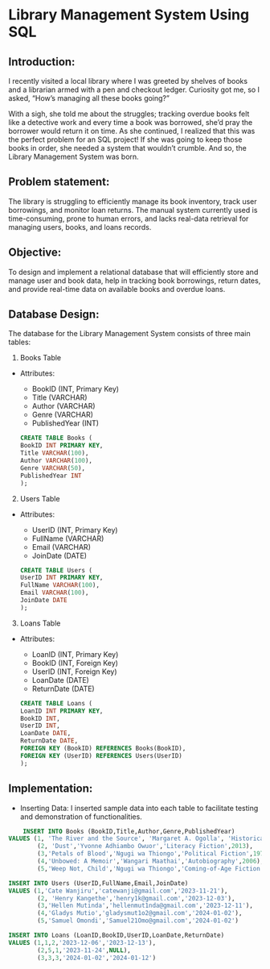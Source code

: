 # Library Management System Using SQL 

## Introduction:
I recently visited a local library where I was greeted by shelves of books and a librarian armed with a pen and checkout ledger. Curiosity got me, so I asked, “How’s managing all these books going?”

With a sigh, she told me about the struggles; tracking overdue books felt like a detective work and every time a book was borrowed, she’d pray the borrower would return it on time. As she continued, I realized that this was the perfect problem for an SQL project! If she was going to keep those books in order, she needed a system that wouldn’t crumble. And so, the Library Management System was born.

## Problem statement:
The library is struggling to efficiently manage its book inventory, track user borrowings, and monitor loan returns. The manual system currently used is time-consuming, prone to human errors, and lacks real-data retrieval for managing users, books, and loans records.

## Objective:
To design and implement a relational database that will efficiently store and manage user and book data, help in tracking book borrowings, return dates, and provide real-time data on available books and overdue loans.

## Database Design:
The database for the Library Management System consists of three main tables:

1. Books Table

  - Attributes:
      - BookID (INT, Primary Key)
      - Title (VARCHAR)
      - Author (VARCHAR)
      - Genre (VARCHAR)
      - PublishedYear (INT)

    ```sql
    CREATE TABLE Books (
    BookID INT PRIMARY KEY,
    Title VARCHAR(100),
    Author VARCHAR(100),
    Genre VARCHAR(50),
    PublishedYear INT
    );
    ```
   

2. Users Table

  - Attributes:
      - UserID (INT, Primary Key)
      - FullName (VARCHAR)
      - Email (VARCHAR)
      - JoinDate (DATE)

    ```sql
    CREATE TABLE Users (
    UserID INT PRIMARY KEY,
    FullName VARCHAR(100),
    Email VARCHAR(100),
    JoinDate DATE
    );
    ```


3. Loans Table

  - Attributes:
      - LoanID (INT, Primary Key)
      - BookID (INT, Foreign Key)
      - UserID (INT, Foreign Key)
      - LoanDate (DATE)
      - ReturnDate (DATE)

    ```sql
    CREATE TABLE Loans (
    LoanID INT PRIMARY KEY,
    BookID INT,
    UserID INT,
    LoanDate DATE,
    ReturnDate DATE,
    FOREIGN KEY (BookID) REFERENCES Books(BookID),
    FOREIGN KEY (UserID) REFERENCES Users(UserID)
    );
    ```

## Implementation:

  - Inserting Data: I inserted sample data into each table to facilitate testing and demonstration of functionalities.

```sql
    INSERT INTO Books (BookID,Title,Author,Genre,PublishedYear)
VALUES (1, 'The River and the Source', 'Margaret A. Ogolla', 'Historical Fiction',1994),
		(2, 'Dust','Yvonne Adhiambo Owuor','Literacy Fiction',2013),
		(3,'Petals of Blood','Ngugi wa Thiongo','Political Fiction',1977),
		(4,'Unbowed: A Memoir','Wangari Maathai','Autobiography',2006),
		(5,'Weep Not, Child','Ngugi wa Thiongo','Coming-of-Age Fiction',1964)

INSERT INTO Users (UserID,FullName,Email,JoinDate)
VALUES (1,'Cate Wanjiru','catewanji@gmail.com','2023-11-21'),
		(2, 'Henry Kangethe','henry1k@gmail.com','2023-12-03'),
		(3,'Hellen Mutinda','hellenmut1nda@gmail.com','2023-12-11'),
		(4,'Gladys Mutio','gladysmut1o2@gmail.com','2024-01-02'),
		(5,'Samuel Omondi','Samuel21Omo@gmail.com','2024-01-02')

INSERT INTO Loans (LoanID,BookID,UserID,LoanDate,ReturnDate)
VALUES (1,1,2,'2023-12-06','2023-12-13'),
		(2,5,1,'2023-11-24',NULL),
		(3,3,3,'2024-01-02','2024-01-12')
```
